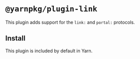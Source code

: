 # `@yarnpkg/plugin-link`

This plugin adds support for the `link:` and `portal:` protocols.

## Install

This plugin is included by default in Yarn.
